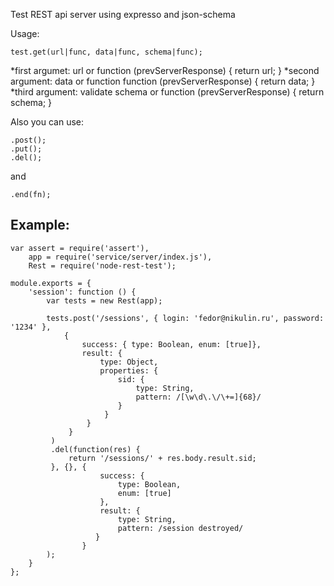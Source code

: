 Test REST api server using expresso and json-schema

Usage:

    test.get(url|func, data|func, schema|func);

*first argumet: url or function (prevServerResponse) { return url; }
*second argument: data or function function (prevServerResponse) { return data; }
*third argument: validate schema or function (prevServerResponse) { return schema; }

Also you can use:

    .post();
    .put();
    .del();

and

    .end(fn);


Example:
-------

    var assert = require('assert'),
        app = require('service/server/index.js'),
        Rest = require('node-rest-test');

    module.exports = {
        'session': function () {
            var tests = new Rest(app);

            tests.post('/sessions', { login: 'fedor@nikulin.ru', password: '1234' }, 
                { 
                    success: { type: Boolean, enum: [true]},
                    result: { 
                        type: Object,
                        properties: {
                            sid: {
                                type: String,
                                pattern: /[\w\d\.\/\+=]{68}/
                            }
                         }
                     }
                 }
             )
             .del(function(res) {
                 return '/sessions/' + res.body.result.sid;
             }, {}, {
                        success: {
                            type: Boolean,
                            enum: [true]
                        },
                        result: {
                            type: String,
                            pattern: /session destroyed/
                       }
                    }
            );
        }
	};
